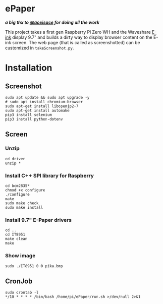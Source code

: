 
# ePaper

***a big thx to [@aceisace]( https://github.com/aceisace/Inkycal) for doing all the work***

This project takes a first gen Raspberry Pi Zero WH and the Waveshare [E-ink](https://www.berrybase.de/9.7-1200x825-epaper-display-hat-fuer-raspberry-pi) display 9.7" and builds a dirty way to display browser content on the E-ink screen. The web page (that is called as screenshotted) can be customized in `takeScreenshot.py`.

# Installation

## Screenshot
```
sudo apt update && sudo apt upgrade -y
# sudo apt install chromium-browser
sudo apt-get install libopenjp2-7
sudo apt-get install automake
pip3 install selenium
pip3 install python-dotenv
```

## Screen

### Unzip
```
cd driver
unzip *
```

### Install C++ SPI library for Raspberry
```
cd bcm2835*
chmod +x configure
./configure
make
sudo make check
sudo make install
```

### Install 9.7" E-Paper drivers
```
cd ..
cd IT8951
make clean
make
```

### Show image
`sudo ./IT8951 0 0 pika.bmp`

## CronJob
```
sudo crontab -l
*/10 * * * * /bin/bash /home/pi/ePaper/run.sh >/dev/null 2>&1
```
